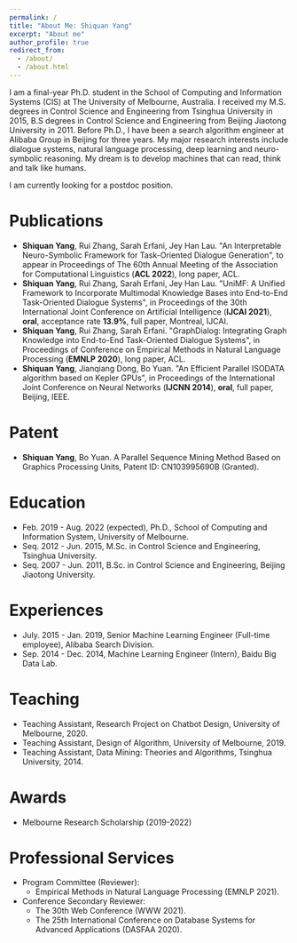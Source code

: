 ```yaml
---
permalink: /
title: "About Me: Shiquan Yang"
excerpt: "About me"
author_profile: true
redirect_from: 
  - /about/
  - /about.html
---
```


I am a final-year Ph.D. student in the School of Computing and Information Systems (CIS) at The University of Melbourne, Australia. I received my M.S. degrees in Control Science and Engineering from Tsinghua University in 2015, B.S degrees in Control Science and Engineering from Beijing Jiaotong University in 2011. Before Ph.D., I have been a search algorithm engineer at Alibaba Group in Beijing for three years. My major research interests include dialogue systems, natural language processing, deep learning and neuro-symbolic reasoning. My dream is to develop machines that can read, think and talk like humans.

I am currently looking for a postdoc position.

Publications
======
* **Shiquan Yang**, Rui Zhang, Sarah Erfani, Jey Han Lau. "An Interpretable Neuro-Symbolic Framework for Task-Oriented Dialogue Generation", to appear in Proceedings of The 60th Annual Meeting of the Association for Computational Linguistics (**ACL 2022**), long paper, ACL.
* **Shiquan Yang**, Rui Zhang, Sarah Erfani, Jey Han Lau. "UniMF: A Unified Framework to Incorporate Multimodal Knowledge Bases into End-to-End Task-Oriented Dialogue Systems", in Proceedings of the 30th International Joint Conference on Artificial Intelligence (**IJCAI 2021**), **oral**, acceptance rate **13.9%**, full paper, Montreal, IJCAI.
* **Shiquan Yang**, Rui Zhang, Sarah Erfani. "GraphDialog: Integrating Graph Knowledge into End-to-End Task-Oriented Dialogue Systems", in Proceedings of Conference on Empirical Methods in Natural Language Processing (**EMNLP 2020**), long paper, ACL.
* **Shiquan Yang**, Jianqiang Dong, Bo Yuan. "An Efficient Parallel ISODATA algorithm based on Kepler GPUs", in Proceedings of the International Joint Conference on Neural Networks (**IJCNN 2014**), **oral**, full paper, Beijing, IEEE. 

Patent
======
* **Shiquan Yang**, Bo Yuan. A Parallel Sequence Mining Method Based on Graphics Processing Units, Patent ID: CN103995690B (Granted).

Education
======
* Feb. 2019 - Aug. 2022 (expected), Ph.D., School of Computing and Information System, University of Melbourne.
* Seq. 2012 - Jun. 2015, M.Sc. in Control Science and Engineering, Tsinghua University.
* Seq. 2007 - Jun. 2011, B.Sc. in Control Science and Engineering, Beijing Jiaotong University.

Experiences
======
* July. 2015 - Jan. 2019, Senior Machine Learning Engineer (Full-time employee), Alibaba Search Division.
* Sep. 2014 - Dec. 2014, Machine Learning Engineer (Intern), Baidu Big Data Lab.

Teaching
======
* Teaching Assistant, Research Project on Chatbot Design, University of Melbourne, 2020.
* Teaching Assistant, Design of Algorithm, University of Melbourne, 2019.
* Teaching Assistant, Data Mining: Theories and Algorithms, Tsinghua University, 2014.

Awards
======
* Melbourne Research Scholarship (2019-2022)

Professional Services
======
- Program Committee (Reviewer):
    - Empirical Methods in Natural Language Processing (EMNLP 2021).
- Conference Secondary Reviewer:
    - The 30th Web Conference (WWW 2021).
    - The 25th International Conference on Database Systems for Advanced Applications (DASFAA 2020).
